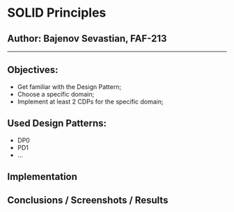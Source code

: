 # SOLID Principles


## Author: Bajenov Sevastian, FAF-213

----

## Objectives:

* Get familiar with the Design Pattern;
* Choose a specific domain;
* Implement at least 2 CDPs for the specific domain; 


## Used Design Patterns: 

* DP0
* PD1
* ...


## Implementation




## Conclusions / Screenshots / Results